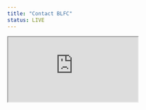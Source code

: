 ```yaml
---
title: "Contact BLFC"
status: LIVE
---
```


<iframe id="contact-form" src="https://api.goblfc.org/contact.php"></iframe>
